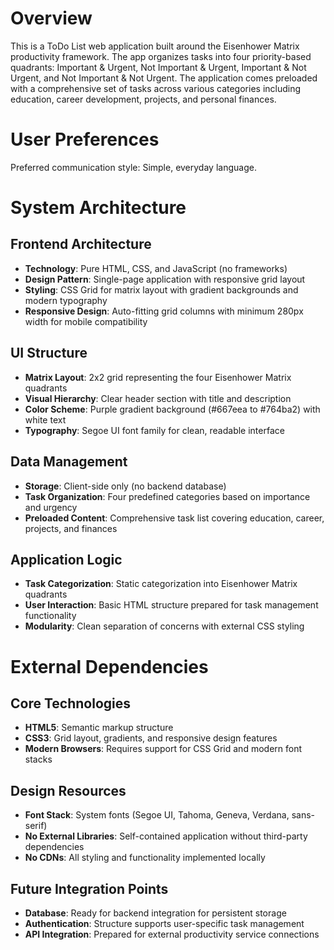 # Overview

This is a ToDo List web application built around the Eisenhower Matrix productivity framework. The app organizes tasks into four priority-based quadrants: Important & Urgent, Not Important & Urgent, Important & Not Urgent, and Not Important & Not Urgent. The application comes preloaded with a comprehensive set of tasks across various categories including education, career development, projects, and personal finances.

# User Preferences

Preferred communication style: Simple, everyday language.

# System Architecture

## Frontend Architecture
- **Technology**: Pure HTML, CSS, and JavaScript (no frameworks)
- **Design Pattern**: Single-page application with responsive grid layout
- **Styling**: CSS Grid for matrix layout with gradient backgrounds and modern typography
- **Responsive Design**: Auto-fitting grid columns with minimum 280px width for mobile compatibility

## UI Structure
- **Matrix Layout**: 2x2 grid representing the four Eisenhower Matrix quadrants
- **Visual Hierarchy**: Clear header section with title and description
- **Color Scheme**: Purple gradient background (#667eea to #764ba2) with white text
- **Typography**: Segoe UI font family for clean, readable interface

## Data Management
- **Storage**: Client-side only (no backend database)
- **Task Organization**: Four predefined categories based on importance and urgency
- **Preloaded Content**: Comprehensive task list covering education, career, projects, and finances

## Application Logic
- **Task Categorization**: Static categorization into Eisenhower Matrix quadrants
- **User Interaction**: Basic HTML structure prepared for task management functionality
- **Modularity**: Clean separation of concerns with external CSS styling

# External Dependencies

## Core Technologies
- **HTML5**: Semantic markup structure
- **CSS3**: Grid layout, gradients, and responsive design features
- **Modern Browsers**: Requires support for CSS Grid and modern font stacks

## Design Resources
- **Font Stack**: System fonts (Segoe UI, Tahoma, Geneva, Verdana, sans-serif)
- **No External Libraries**: Self-contained application without third-party dependencies
- **No CDNs**: All styling and functionality implemented locally

## Future Integration Points
- **Database**: Ready for backend integration for persistent storage
- **Authentication**: Structure supports user-specific task management
- **API Integration**: Prepared for external productivity service connections